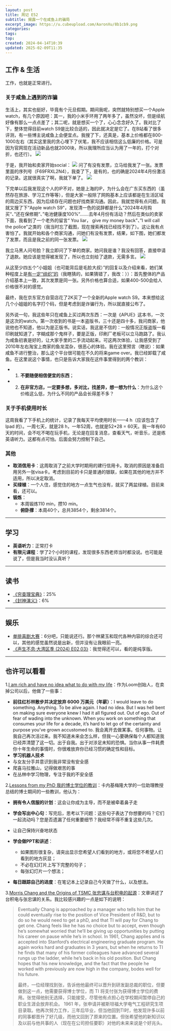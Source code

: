 ```yaml
---
layout: post
title: 周记 E52
subtitle: 揭露一个在咸鱼上的骗局
excerpt_image: https://u.cubeupload.com/AaronXu/8b1cb9.png
categories: 
tags: 
top: 
created: 2024-04-14T10:39
updated: 2025-02-09T11:35
---
```

## 工作 & 生活

工作，也就是正常进行。

### 关于咸鱼上遇到的诈骗

生活上，其实也挺好，毕竟有个元旦假期。期间我呢，突然就特别想买一个Apple watch，有几个原因吧：其一，我的小米手环用了两年多了，虽然没坏，但是续航好像有那么一点点差了；其二呢，就是想买一个了，心心念念好久了。我对比了下，整体觉得目前watch S9是比较合适的，因此就决定是它了。在B站看了很多评测，有一些博主说咸鱼上会便宜点。我搜了下，还真是，基本上价格都在800-1000左右（其实这里我的贪心埋下了伏笔，我不应该相信这么低廉的价格。可是因为官网现在活动新品也就2000块，所以我理所应当认为用了一年的，打个对折，也还行）。
![](https://u.cubeupload.com/AaronXu/848shotsso.png)

于是，我开始和卖家开始social：
![](https://u.cubeupload.com/AaronXu/248shotsso.png)
问了有没有发票，立马给我发了一张。发票里面的序列号（F69FRXL2N4），我查了下，是有的，也的确是2024年4月份激活的记录。这就很真实了啊，我就下单了。
![](https://u.cubeupload.com/AaronXu/be442e9fc3c12c3b6e34.jpg)

下完单以后我发现这个人的IP不对，她是上海的IP，为什么会在广东买东西的（虽然存在旅游、学习工作等等），但是大家一般除了网购基本上应该都是在生活区域的周边买东西，因为后续存在问题也好找商家沟通。因此，我就觉得有点问题。我就又搜了下“Apple watch S9"，发现清一色的说辞都是什么”2024年4月购买“、”还在保修期“、”电池健康度100%“.......去年4月份有活动？然后在类似的卖家下面，我看到了一个老外的留言“ You liar， give my money back"、”I will call the police"之类的（我当时忘了截图，现在搜索再找已经找不到了）。这让我有点害怕了。我就开始和各个商家沟通，问她们有没有发票，结果，如下图，她们都发了发票，而且是我之前的同一张发票。
![](https://u.cubeupload.com/AaronXu/460shotsso.png)

我立马黑人问号脸？我立即问了下单的商家。她问我是谁？我没有回答，直接申请了退款。她应该是觉得被发现了，所以也立刻给了退款，无需多言。
![](https://u.cubeupload.com/AaronXu/560shotsso.png)

从这至少四五个“小姐姐（也可能背后是毛脸大叔）”的回复以及介绍来看，她们某种程度上是<u>有一定“组织”的</u>（我瞎猜的，如果猜错了，我改：））：首先整体的产品介绍基本上一致，其次发票是同一张。另外价格也算合适，如果400-500会给人价格很不对的感觉。

最终，我在京东官方自营店花了2K买了一个全新的Apple watch S9。本来想给这几个小姐姐的名字打个码，但是考虑到是诈骗行为，所以就直接公布了。

另外说一句，我这些年只在咸鱼上买过两次东西：一次是《APUE》这本书，一次是这次的watch。第一次收到的书是一本盗版书，三十还是四十多，我问商家，他说他也不知道，他以为是正版书。说实话，我这是不信的：一般情况正版盗版一看印刷就知道了，字糊成那个鬼样子，要是正版，印刷厂老板可以立马跑路了。我认为咸鱼初衷是好的，让大家手里的二手流动起来。可这两次体验，让我感受到了2010年左右淘宝上商家的鱼龙混杂，很恶心的体验。我在这里预言（瞎说）：如果咸鱼不进行整治，那么这个平台很可能在不久的将来game over。我已经卸载了咸鱼。在这里说这个事情，也只是告诉大家我在这件事里得到的两个教训：

- 1. **不要随便相信便宜的东西**；
- 2. **在非官方店，一定要多想，多对比，找差异，想一想为什么**：为什么这个价格这么低，为什么不同的产品会长得差不多？

### 关于手机使用时长

这周我看了下手机上的统计，记录了我每天平均使用时长——4 h（应该包含了Ipad 的）。一周七天，就是28 h，一年52周，也就是52\*28 = 60天。我一年有60天的时间，会不吃不喝在玩手机，无论是在回复消息，查看天气，听音乐，还是练英语听力。这都有点可怕。后面会努力控制下自己。


### 其他

- **取消信用卡**：这周取消了之前大学时期用的建行信用卡。取消的原因是准备启用另外一张visa卡。考虑到目前的卡只是普通的银联，如果在其他的地方并不适用，所以决定取消。
- **买绿植**：一个人住，感觉住的地方一点生气也没有，就买了两盆绿植。目前来看，还可以。
- **锻炼**：
	- 本周锻炼110 min，攒10 min。
	- **俯卧撑**：本周40个，总共3854个，剩余3814个。

---

## 学习

- **英语听力**：正常打卡
- **有限元课程**：学了2个小时的课程，发现很多东西老师当时都没说。也可能是说了，但是我当时没认真听？

---

## 读书

- [《穷查理宝典》](https://book.douban.com/subject/37003888/)：25%
- [《封神演义》](https://book.douban.com/subject/3409573/)：6%

---

## 娱乐

- [单排喜剧大赛](https://movie.douban.com/subject/36882206/)：6分吧，只能说还行。那个林黛玉和现代各种内容的综合还可以，其他的感觉虽然说是出新，但并没有让我眼前一亮。
- [《声生不息·大湾区季 (2024) E02,03》](https://movie.douban.com/subject/36219121/)：我觉得还可以，看的是纯享版。

---

## 也许可以看看

1.[I am rich and have no idea what to do with my life](https://vinay.sh/i-am-rich-and-have-no-idea-what-to-do-with-my-life/)：作为Loom创始人，在卖掉公司以后，他做了一些事：

- **前往红杉林散步并决定放弃 6000 万美元（年薪）**：I would leave to do something. Anything. To be alive again. I had no idea. But I was hell bent on making sure everyone knew I had it all figured out. Out of ego. Out of fear of wading into the unknown. When you work on something that consumes your life for a decade, it’s hard to let go of the certainty and purpose you’ve grown accustomed to.    我会离开去做某事。任何事物。让我自己再次活过来。我不知道未来会怎么样，但我一心要确保每个人都知道我已经弄清楚了这一切。出于自我。出于对涉足未知的恐惧。当你从事一件耗费你十年生命的事情时，你很难放弃你已经习惯的确定性和目标。
- **学习机器人技术**
- 与女友分手并意识到我非常没有安全感
- 爬喜马拉雅山，记得做艰苦的事
- 在丛林中学习物理，专注于我的不安全感

2.[Lessons from my PhD  我的博士学位的教训](https://austinhenley.com/blog/lessonsfrommyphd.html)：卡内基梅隆大学的一位助理教授总结的博士期间的一些教训，他认为：

- **拥有令人信服的计划**：这会让你成为主导，而不是被牵着鼻子走
- **学会写出中心句**：写完后，思考以下问题：这些句子表达了你想要的吗？它们一起流动吗？您是否遗漏了任何重要细节？我经常不得不重复这些几次。
- 让自己保持兴奋地状态
- **学会做PPT和讲述**：
	- 如果图形很复杂，请突出显示您希望人们看到的地方，或将您不希望人们看到的地方灰显；
	- 不必在幻灯片上写下完整的句子；
	- 每张幻灯片一个想法；

- **每日跟踪自己的进度**：在笔记本上记录自己今天做了什么，以及想法。

3.[Morris Chang and the Origins of TSMC 张忠谋与台积电的起源](https://www.construction-physics.com/p/morris-chang-and-the-origins-of-tsmc)：文章讲述了台积电与张忠谋的关系。我比较感兴趣的一点是如下的说明：

> Eventually Chang is approached by a manager who tells him that he could eventually rise to the position of Vice President of R&D, but to do so he would need to get a phD, and that TI will pay for Chang to get one. Chang feels like he has no choice but to accept, even though he’s somewhat worried that he’ll be giving up opportunities by putting his career on pause while he’s in school. In 1961, Chang applies and is accepted into Stanford’s electrical engineering graduate program. He again works hard and graduates in 3 years, but when he returns to TI he finds that many of his former colleagues have advanced several rungs up the ladder, while he’s back in his old position. But Chang hopes that his new knowledge, and the fact that the people he worked with previously are now high in the company, bodes well for his future.
> 
> 最终，一位经理找到张，告诉他他最终可以晋升到研发副总裁的职位，但要做到这一点，他需要获得博士学位，而 TI 将支付张为获得博士学位的费用。张觉得他别无选择，只能接受，尽管他有点担心在学校期间暂停自己的职业生涯会放弃机会。 1961 年，张申请并被斯坦福大学电气工程研究生项目录取。他再次努力工作，三年后毕业，但当他回到TI时，他发现许多以前的同事都晋升了好几级，而他又回到了原来的位置。但张希望他的新知识以及以前与他共事的人（现在在公司担任要职）对他的未来来说是个好兆头。














